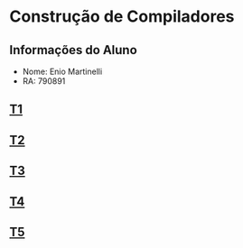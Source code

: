 # Construção de Compiladores

## Informações do Aluno
- Nome: Enio Martinelli
- RA: 790891

## [T1](https://github.com/enio-martinelli/la-lexico/tree/t1-analisador-lexico)
## [T2](https://github.com/enio-martinelli/la-lexico/tree/t2-analisador-sintatico)
## [T3](https://github.com/enio-martinelli/la-lexico/tree/t3-analisador-semantico)
## [T4](https://github.com/enio-martinelli/la-lexico/tree/t4-analisador-semantico2)
## [T5](https://github.com/enio-martinelli/la-lexico/tree/t5-gerador-codigo)







